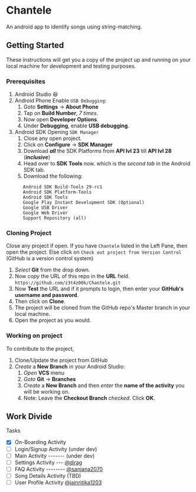 # Chantele
An android app to identify songs using string-matching.

## Getting Started
These instructions will get you a copy of the project up and running on your local machine for development and testing purposes.

### Prerequisites
1. Android Studio :laughing:
2. Android Phone
   Enable `USB Debugging`:
   1. Goto **Settings** -> **About Phone**
   2. Tap on **Build Number**, *7 times*.
   3. Now open **Developer Options**.
   4. Under **Debugging**, enable **USB debugging**.
3. Android SDK
   Opening `SDK Manager`
   1. Close any open project.
   2. Click on **Configure** -> **SDK Manager**
   3. Download **_all_** the SDK Platforms from **API lvl 23** till **API lvl 28** (**_inclusive_**)
   4. Head over to **SDK Tools** now. which is the *second tab* in the Android SDK tab.
   5. Download the following:
   ```
      Android SDK Build-Tools 29-rc1
      Android SDK Platform-Tools
      Android SDK Tools
      Google Play Instant Development SDK (Optional)
      Google USB Driver
      Google Web Driver
      Support Repository (all)
   ```

### Cloning Project
Close any project if open.
If you have `Chantele` listed in the Left Pane, then open the project.
Else click on `Check out project from Version Control` (GitHub is a version control system)
  1. *Select* **Git** from the drop down.
  2. Now *copy* the URL of this repo in the **URL** field.\
    ```
      https://github.com/z3t4z00k/Chantele.git
    ```
  3. Now **Test** the URL and if it prompts to login, then enter your **GitHub's username and password**.
  4. Then click on **Clone**.
  5. The project will be cloned from the GitHub repo's Master branch in your local machine.
  6. Open the project as you would.

### Working on project
To contribute to the project,
  1. Clone/Update the project from GitHub
  2. *Create* a **New Branch** in your Android Studio:
     1. *Open* **VCS** menu
     2. *Goto* **Git** -> **Branches**
     3. *Create* a **New Branch** and then *enter* the **name of the activity** you will be working on.
     4. Note: Leave the **Checkout Branch** *checked*. Click **OK**.


##  Work Divide
  Tasks
  - [x] On-Boarding Activity
  - [ ] Login/Signup Activity (under dev)
  - [ ] Main Activity ------- (under dev)
  - [ ] Settings Activity --- [@dirag](https://github.com/dirag)
  - [ ] FAQ Activity -------- [@sanjana2070](https://github.com/sanjana2070)
  - [ ] Song Details Activity (TBD)
  - [ ] User Profile Activity [@jainritika1203](https://github.com/jainritika1203)

